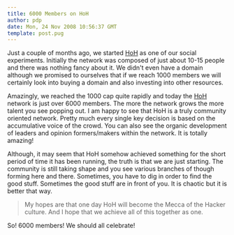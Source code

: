 ```yaml
---
title: 6000 Members on HoH
author: pdp
date: Mon, 24 Nov 2008 10:56:37 GMT
template: post.pug
---
```


Just a couple of months ago, we started [HoH](http://www.houseofhackers.org) as one of our social experiments. Initially the network was composed of just about 10-15 people and there was nothing fancy about it. We didn't even have a domain although we promised to ourselves that if we reach 1000 members we will certainly look into buying a domain and also investing into other resources.

Amazingly, we reached the 1000 cap quite rapidly and today the [HoH](http://www.houseofhackers.org) network is just over 6000 members. The more the network grows the more talent you see popping out. I am happy to see that HoH is a truly community oriented network. Pretty much every single key decision is based on the accumulative voice of the crowd. You can also see the organic development of leaders and opinion formers/makers within the network. It is totally amazing!

Although, it may seem that HoH somehow achieved something for the short period of time it has been running, the truth is that we are just starting. The community is still taking shape and you see various branches of though forming here and there. Sometimes, you have to dig in order to find the good stuff. Sometimes the good stuff are in front of you. It is chaotic but it is better that way.

> My hopes are that one day HoH will become the Mecca of the Hacker culture. And I hope that we achieve all of this together as one.

So! 6000 members! We should all celebrate!
